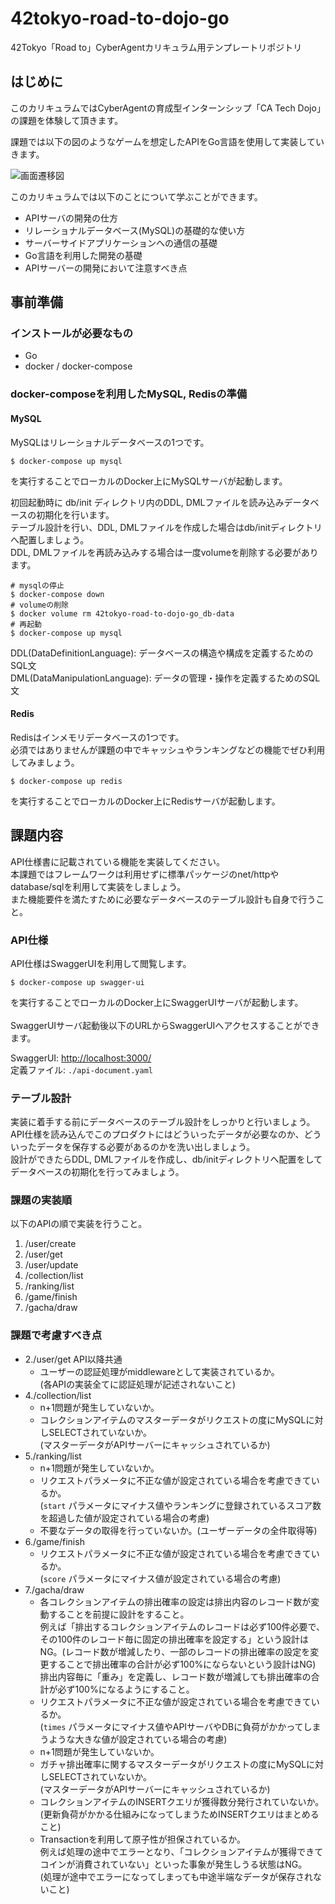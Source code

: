 # 42tokyo-road-to-dojo-go

42Tokyo「Road to」CyberAgentカリキュラム用テンプレートリポジトリ

## はじめに
このカリキュラムではCyberAgentの育成型インターンシップ「CA Tech Dojo」の課題を体験して頂きます。

課題では以下の図のようなゲームを想定したAPIをGo言語を使用して実装していきます。

![画面遷移図](./img/transition.png)

このカリキュラムでは以下のことについて学ぶことができます。

- APIサーバの開発の仕方
- リレーショナルデータベース(MySQL)の基礎的な使い方
- サーバーサイドアプリケーションへの通信の基礎
- Go言語を利用した開発の基礎
- APIサーバーの開発において注意すべき点

## 事前準備
### インストールが必要なもの
- Go
- docker / docker-compose
### docker-composeを利用したMySQL, Redisの準備
#### MySQL
MySQLはリレーショナルデータベースの1つです。
```
$ docker-compose up mysql
```
を実行することでローカルのDocker上にMySQLサーバが起動します。<br>

初回起動時に db/init ディレクトリ内のDDL, DMLファイルを読み込みデータベースの初期化を行います。<br>
テーブル設計を行い、DDL, DMLファイルを作成した場合はdb/initディレクトリへ配置しましょう。<br>
DDL, DMLファイルを再読み込みする場合は一度volumeを削除する必要があります。
```
# mysqlの停止
$ docker-compose down
# volumeの削除
$ docker volume rm 42tokyo-road-to-dojo-go_db-data
# 再起動
$ docker-compose up mysql
```

DDL(DataDefinitionLanguage): データベースの構造や構成を定義するためのSQL文<br>
DML(DataManipulationLanguage): データの管理・操作を定義するためのSQL文

#### Redis
Redisはインメモリデータベースの1つです。<br>
必須ではありませんが課題の中でキャッシュやランキングなどの機能でぜひ利用してみましょう。<br>
```
$ docker-compose up redis
```
を実行することでローカルのDocker上にRedisサーバが起動します。

## 課題内容
<p>
API仕様書に記載されている機能を実装してください。<br>
本課題ではフレームワークは利用せずに標準パッケージのnet/httpやdatabase/sqlを利用して実装をしましょう。<br>
また機能要件を満たすために必要なデータベースのテーブル設計も自身で行うこと。
</p>

### API仕様
API仕様はSwaggerUIを利用して閲覧します。
```
$ docker-compose up swagger-ui
```
を実行することでローカルのDocker上にSwaggerUIサーバが起動します。<br>
<br>
SwaggerUIサーバ起動後以下のURLからSwaggerUIへアクセスすることができます。

SwaggerUI: <http://localhost:3000/> <br> 
定義ファイル: `./api-document.yaml`<br>

### テーブル設計
実装に着手する前にデータベースのテーブル設計をしっかりと行いましょう。<br>
API仕様を読み込んでこのプロダクトにはどういったデータが必要なのか、どういったデータを保存する必要があるのかを洗い出しましょう。<br>
設計ができたらDDL, DMLファイルを作成し、db/initディレクトリへ配置をしてデータベースの初期化を行ってみましょう。

### 課題の実装順
以下のAPIの順で実装を行うこと。
1. /user/create
2. /user/get
3. /user/update
4. /collection/list
5. /ranking/list
6. /game/finish
7. /gacha/draw 

### 課題で考慮すべき点
- 2./user/get API以降共通
  - ユーザーの認証処理がmiddlewareとして実装されているか。<br>
    (各APIの実装全てに認証処理が記述されないこと)
- 4./collection/list
  - n+1問題が発生していないか。
  - コレクションアイテムのマスターデータがリクエストの度にMySQLに対しSELECTされていないか。<br>
    (マスターデータがAPIサーバーにキャッシュされているか)
- 5./ranking/list
  - n+1問題が発生していないか。
  - リクエストパラメータに不正な値が設定されている場合を考慮できているか。<br>
    (`start` パラメータにマイナス値やランキングに登録されているスコア数を超過した値が設定されている場合の考慮)
  - 不要なデータの取得を行っていないか。(ユーザーデータの全件取得等)
- 6./game/finish
  - リクエストパラメータに不正な値が設定されている場合を考慮できているか。<br>
    (`score` パラメータにマイナス値が設定されている場合の考慮)
- 7./gacha/draw
  - 各コレクションアイテムの排出確率の設定は排出内容のレコード数が変動することを前提に設計をすること。<br>
    例えば「排出するコレクションアイテムのレコードは必ず100件必要で、その100件のレコード毎に固定の排出確率を設定する」という設計はNG。(レコード数が増減したり、一部のレコードの排出確率の設定を変更することで排出確率の合計が必ず100%にならないという設計はNG)<br>
    排出内容毎に「重み」を定義し、レコード数が増減しても排出確率の合計が必ず100%になるようにすること。
  - リクエストパラメータに不正な値が設定されている場合を考慮できているか。<br>
    (`times` パラメータにマイナス値やAPIサーバやDBに負荷がかかってしまうような大きな値が設定されている場合の考慮)
  - n+1問題が発生していないか。
  - ガチャ排出確率に関するマスターデータがリクエストの度にMySQLに対しSELECTされていないか。<br>
    (マスターデータがAPIサーバーにキャッシュされているか)
  - コレクションアイテムのINSERTクエリが獲得数分発行されていないか。<br>
    (更新負荷がかかる仕組みになってしまうためINSERTクエリはまとめること)
  - Transactionを利用して原子性が担保されているか。<br>
    例えば処理の途中でエラーとなり、「コレクションアイテムが獲得できてコインが消費されていない」といった事象が発生しうる状態はNG。<br>
    (処理が途中でエラーになってしまっても中途半端なデータが保存されないこと)
